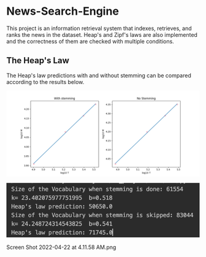 # News-Search-Engine
This project is an information retrieval system that indexes, retrieves, and ranks the news in the dataset. 
Heap's and Zipf's laws are also implemented and the correctness of them are checked with multiple conditions.
## The Heap's Law
The Heap's law predictions with and without stemming can be compared according to the results below.
<p align="center">
  <img src="Figure_3.png" alt="Size Limit CLI" width="738">
</p>
<p align="center">
  <img src="Screen Shot 2022-04-22 at 4.11.58 AM.png" alt="Size Limit CLI" width="738">
</p>
Screen Shot 2022-04-22 at 4.11.58 AM.png
